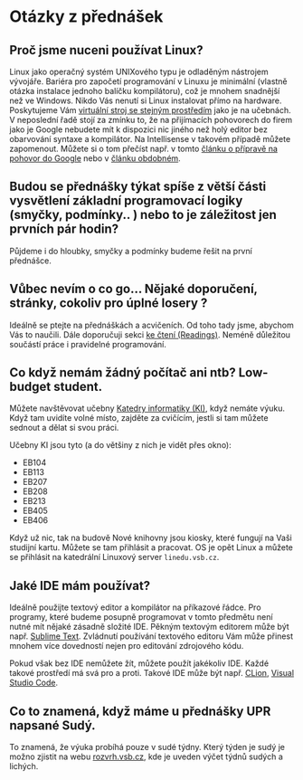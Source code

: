 # Otázky z přednášek

## Proč jsme nuceni používat Linux?

Linux jako operačný systém UNIXového typu je odladěným nástrojem vývojáře.
Bariéra pro započetí programování v Linuxu je minimální (vlastně otázka instalace jednoho balíčku kompilátoru), což je mnohem snadnější než ve Windows.
Nikdo Vás nenutí si Linux instalovat přímo na hardware. Poskytujeme Vám [virtuální stroj se stejným prostředím](vm.md) jako je na učebnách.
V neposlední řadě stojí za zmínku to, že na přijímacích pohovorech do firem jako je Google nebudete mít k dispozici nic jiného než holý editor bez obarvování syntaxe a kompilátor.
Na Intellisense v takovém případě můžete zapomenout.
Můžete si o tom přečíst např. v tomto [článku o přípravě na pohovor do Google](https://psc-g.github.io/interviews/google/2020/02/25/interviewing-at-google.html)
nebo v [článku obdobném](http://steve-yegge.blogspot.com/2008/03/get-that-job-at-google.html).


## Budou se přednášky týkat spíše z větší části vysvětlení základní programovací logiky (smyčky, podmínky.. ) nebo to je záležitost jen prvních pár hodin?

Půjdeme i do hloubky, smyčky a podmínky budeme řešit na první přednášce.


## Vůbec nevím o co go... Nějaké doporučení, stránky, cokoliv pro úplné losery ?

Ideálně se ptejte na přednáškách a acvičeních. Od toho tady jsme, abychom Vás to naučili. Dále doporučuji sekci [ke čtení (Readings)](/readings.md). Neméně důležitou součástí práce i pravidelné programování.


## Co když nemám žádný počítač ani ntb? Low-budget student.

Můžete navštěvovat učebny [Katedry informatiky (KI)](http://www.cs.vsb.cz), když nemáte výuku. Když tam uvidíte volné místo, zajděte za cvičícím, jestli si tam můžete sednout a dělat si svou práci.

Učebny KI jsou tyto (a do většiny z nich je vidět přes okno):

- EB104
- EB113
- EB207
- EB208
- EB213
- EB405
- EB406

Když už nic, tak na budově Nové knihovny jsou kiosky, které fungují na Vaši studijní kartu. Můžete se tam přihlásit a pracovat. OS je opět Linux a můžete se přihlásit na katedrální Linuxový server `linedu.vsb.cz`.


## Jaké IDE mám používat?

Ideálně použijte textový editor a kompilátor na příkazové řádce. Pro programy, které budeme posupně programovat v tomto předmětu není nutné mít nějaké zásadně složité IDE. Pěkným textovým editorem může být např. [Sublime Text](https://www.sublimetext.com/). Zvládnutí používání textového editoru Vám může přinest mnohem více dovedností nejen pro editování zdrojového kódu.

Pokud však bez IDE nemůžete žít, můžete použít jakékoliv IDE. Každé takové prostředí má svá pro a proti. Takové IDE může být např. [CLion](https://www.jetbrains.com/clion/), [Visual Studio Code](https://code.visualstudio.com/).


## Co to znamená, když máme u přednášky UPR napsané Sudý.

To znamená, že výuka probíhá pouze v sudé týdny. Který týden je sudý je možno zjistit na webu [rozvrh.vsb.cz](https://rozvrh.vsb.cz), kde je uveden výčet týdnů sudých a lichých.

